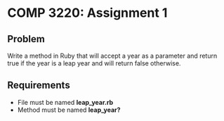# COMP 3220: Assignment 1
## Problem
Write a method in Ruby that will accept a year as a parameter and return true if the year is a leap year and will return false otherwise.

## Requirements
- File must be named **leap_year.rb**
- Method must be named **leap_year?**
